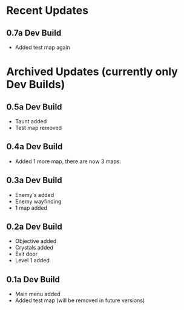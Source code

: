 # Recent Updates
## 0.7a Dev Build
- Added test map again

# Archived Updates (currently only Dev Builds)
## 0.5a Dev Build
- Taunt added
- Test map removed

## 0.4a Dev Build
- Added 1 more map, there are now 3 maps.

## 0.3a Dev Build
- Enemy's added
- Enemy wayfinding
- 1 map added

## 0.2a Dev Build
- Objective added
- Crystals added
- Exit door
- Level 1 added

## 0.1a Dev Build
- Main menu added
- Added test map (will be removed in future versions)

